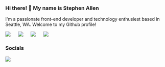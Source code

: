 ### Hi there! 👋 My name is Stephen Allen

I'm a passionate front-end developer and technology enthusiest based in Seattle, WA. Welcome to my Github profile!

<p dir="auto">
    <img src="https://skillicons.dev/icons?i=html,css"/>&nbsp;&nbsp;&nbsp;&nbsp;&nbsp;
    <img src="https://skillicons.dev/icons?i=javascript,react"/>&nbsp;&nbsp;&nbsp;&nbsp;&nbsp;
    <img src="https://skillicons.dev/icons?i=tailwind,bootstrap"/>&nbsp;&nbsp;&nbsp;&nbsp;&nbsp;
    <img src="https://skillicons.dev/icons?i=git,vscode"/>
  </a>
</p>
<h3>Socials</h3>
<a href="https://www.linkedin.com/in/stephen--j--allen/">
  <img src="https://img.shields.io/badge/LinkedIn-0077B5?style=for-the-badge&logo=linkedin&logoColor=white"/>
</a>

<!--
**Stephen-A/Stephen-A** is a ✨ _special_ ✨ repository because its `README.md` (this file) appears on your GitHub profile.

Here are some ideas to get you started:

- 🔭 I’m currently working on ...
- 🌱 I’m currently learning ...
- 👯 I’m looking to collaborate on ...
- 🤔 I’m looking for help with ...
- 💬 Ask me about ...
- 📫 How to reach me: ...
- 😄 Pronouns: ...
- ⚡ Fun fact: ...
-->
